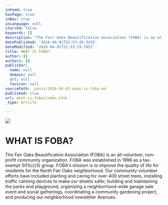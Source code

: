```yaml
---
inFeed: true
hasPage: true
inNav: true
inLanguage: null
starred: false
keywords: []
description: "The Fair Oaks Beautification Association (FOBA) is an all-volunteer, non-profit community organization. FOBA was established in 1996 as a tax-exempt 501(c)(3) group. FOBA’s mission is to improve the quality of life for residents for the North Fair Oaks neighborhood. Our community volunteer efforts have included planting and caring for over 400 street trees, installing traffic calming devices to make our streets safer, building and maintaining the parks and playground, organizing a neighborhood-wide garage sale event and social gatherings, coordinating a community gardening project, and producing our neighborhood newsletter Avenues.\_"
datePublished: '2016-04-01T22:53:49.343Z'
dateModified: '2016-04-01T22:53:19.705Z'
title: WHAT IS FOBA?
author: []
authors: []
publisher:
  name: null
  domain: null
  url: null
  favicon: null
sourcePath: _posts/2016-04-01-what-is-foba.md
published: true
url: what-is-foba/index.html
_type: Article

---
```

![](https://the-grid-user-content.s3-us-west-2.amazonaws.com/bc1367e6-9f80-4791-80e5-e2a60f1dcaa7.jpg)

# WHAT IS FOBA?

The Fair Oaks Beautification Association (FOBA) is an all-volunteer, non-profit community organization. FOBA was established in 1996 as a tax-exempt 501(c)(3) group. FOBA's mission is to improve the quality of life for residents for the North Fair Oaks neighborhood. Our community volunteer efforts have included planting and caring for over 400 street trees, installing traffic calming devices to make our streets safer, building and maintaining the parks and playground, organizing a neighborhood-wide garage sale event and social gatherings, coordinating a community gardening project, and producing our neighborhood newsletter Avenues.